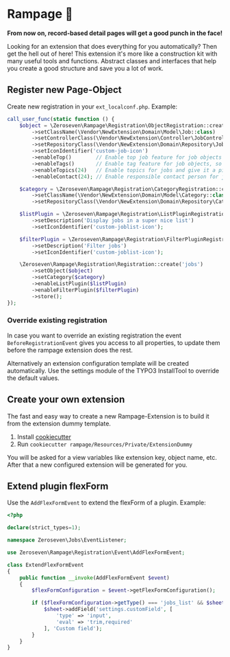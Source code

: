 # Rampage 🤬

**From now on, record-based detail pages will get a good punch in the face!**

Looking for an extension that does everything for you automatically? Then get the hell out of here! This extension it's
more like a construction kit with many useful tools and functions. Abstract classes and interfaces that help you create
a good structure and save you a lot of work.


## Register new Page-Object

Create new registration in your `ext_localconf.php`. Example:

```php
call_user_func(static function () {
    $object = \Zeroseven\Rampage\Registration\ObjectRegistration::create('Job')
        ->setClassName(\Vendor\NewExtension\Domain\Model\Job::class)
        ->setControllerClass(\Vendor\NewExtension\Controller\JobController::class)
        ->setRepositoryClass(\Vendor\NewExtension\Domain\Repository\JobRepository::class)
        ->setIconIdentifier('custom-job-icon')
        ->enableTop()        // Enable top job feature for job objects
        ->enableTags()       // Enable tag feature for job objects, so tagging and filtering tags is possible
        ->enableTopics(24)   // Enable topics for jobs and give it a pid where to store these
        ->enableContact(24); // Enable responsible contact person for job objects

    $category = \Zeroseven\Rampage\Registration\CategoryRegistration::create('Job-Category')
        ->setClassName(\Vendor\NewExtension\Domain\Model\Category::class)
        ->setRepositoryClass(\Vendor\NewExtension\Domain\Repository\CategoryRepository::class);

    $listPlugin = \Zeroseven\Rampage\Registration\ListPluginRegistration::create('Job list')
        ->setDescription('Display jobs in a super nice list')
        ->setIconIdentifier('custom-joblist-icon');

    $filterPlugin = \Zeroseven\Rampage\Registration\FilterPluginRegistration::create('Job filter')
        ->setDescription('Filter jobs')
        ->setIconIdentifier('custom-joblist-icon');

    \Zeroseven\Rampage\Registration\Registration::create('jobs')
        ->setObject($object)
        ->setCategory($category)
        ->enableListPlugin($listPlugin)
        ->enableFilterPlugin($filterPlugin)
        ->store();
});
```

### Override existing registration

In case you want to override an existing registration the event `BeforeRegistrationEvent` gives you access to all properties, to update them before the rampage extension does the rest.

Alternatively an extension configuration template will be created automatically. Use the settings module of the TYPO3 InstallTool to override the default values.

## Create your own extension

The fast and easy way to create a new Rampage-Extension is to build it from the extension dummy template.

1. Install [cookiecutter](https://cookiecutter.readthedocs.io/en/stable/installation.html#alternate-installations)
2. Run `cookiecutter rampage/Resources/Private/ExtensionDummy`

You will be asked for a view variables like extension key, object name, etc.
After that a new configured extension will be generated for you.

## Extend plugin flexForm

Use the `AddFlexFormEvent` to extend the flexForm of a plugin. Example:

```php
<?php

declare(strict_types=1);

namespace Zeroseven\Jobs\EventListener;

use Zeroseven\Rampage\Registration\Event\AddFlexFormEvent;

class ExtendFlexFormEvent
{
    public function __invoke(AddFlexFormEvent $event)
    {
        $flexFormConfiguration = $event->getFlexFormConfiguration();

        if ($flexFormConfiguration->getType() === 'jobs_list' && $sheet = $flexFormConfiguration->getSheet('filter')) {
            $sheet->addField('settings.customField', [
                'type' => 'input',
                'eval' => 'trim,required'
            ], 'Custom field');
        }
    }
}
```

